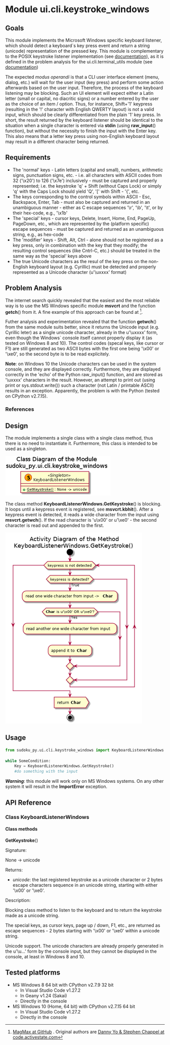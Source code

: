 # Module ui.cli.keystroke_windows

## Goals

This module implements the Microsoft Windows specific keyboard listener, which should detect a keyboard`s key press event and return a string (unicode) representation of the pressed key. This module is complementary to the POSIX keystroke listener implementation (see [documentation](./ui_cli_keystroke_linux.md)), as it is defined in the problem analysis for the ui.cli.terminal_utils module (see [documentation](./ui_cli_terminal_utils.md))

The expected *modus operandi* is that a CLI user interface element (menu, dialog, etc.) will wait for the user input (key press) and perform some action afterwards based on the user input. Therefore, the process of the keyboard listening may be blocking. Such an UI element will expect either a Latin letter (small or capital, no diacritic signs) or a number entered by the user as the choice of an item / option. Thus, for instance, Shift+'1' keypress (resulting in the '!' character with English QWERTY layout) is not a valid input, which should be clearly differentiated from the plain '1' key press. In short, the result returned by the keyboard listener should be identical to the situation when a single character is entered via **stdin** (using **raw_input**() function), but without the necessity to finish the input with the Enter key. This also means that a letter key press using non-English keyboard layout may result in a different character being returned.

## Requirements

* The 'normal' keys - Latin letters (capital and small), numbers, arithmetic signs, punctuation signs, etc. - i.e. all characters with ASCII codes from 32 ('\x20') to 126 ('\x7e') inclusively - must be captured and properly represented; i.e. the keystroke 'q' + Shift (without Caps Lock) or simply 'q' with the Caps Lock should yield 'Q', '[' with Shift - '{', etc.
* The keys corresponding to the control symbols within ASCII - Esc, Backspace, Enter, Tab - must also be captured and returned in an unambiguous manner - either as C escape sequences '\r', '\b', '\t', or by their hex-code, e.g., '\x1b'
* The 'special' keys - cursor keys, Delete, Insert, Home, End, PageUp, PageDown, etc., which are represented by the (platform specific) escape sequences - must be captured and returned as an unambiguous string, e.g., as hex-code
* The 'modifier' keys - Shift, Alt, Ctrl - alone should not be registered as a key press, only in combination with the key that they modify; the resulting control sequences (like Cntrl-C, etc.) should be treated in the same way as the 'special' keys above
* The true Unicode characters as the resul of the key press on the non-English keyboard layout (e.g. Cyrillic) must be detected and properly represented as a Unicode character (u'\uxxxx' format)

## Problem Analysis

The internet search quickly revealed that the easiest and the most reliable way is to use the MS Windows specific module **msvcrt** and the function **getch**() from it. A fine example of this approach can be found at [^1].

Futher analysis and experimentation revealed that the function **getwch**() from the same module suits better, since it returns the Unicode input (e.g. Cyrillic leter) as a single unicode character, already in the u'\uxxxx' form, even though the Windows` console itself cannot properly display it (as tested on Windows 8 and 10). The control codes (specal keys, like cursor or F1) are still generated as two ASCII bytes with the first one being '\x00' or '\xe0', so the second byte is to be read explicitely.

**Note**: on Windows 10 the Unicode characters can be used in the system console, and they are displayed correctly. Furthermore, they are displayed correctly in the 'echo' of the Python raw_input() function, and are stored as '\uxxxx' characters in the result. However, an attempt to print out (using print or sys.stdout.write()) such a character (not Latin / printable ASCII) results in an exception. Apparently, the problem is with the Python (tested on CPython v2.7.15).

### References

[^1]: [MagMax at GitHub](https://github.com/magmax/python-readchar) . Original authors are [Danny Yo & Stephen Chappel at code.activestate.com](http://code.activestate.com/recipes/134892)

## Design

The module implements a single class with a single class method, thus there is no need to instantiate it. Furthermore, this class is intended to be used as a singleton.

![Class diagram of the module](./UML/ui/cli/keystroke_windows_py/class_diagram.png)

The class method **KeyboardListenerWindows.GetKeystroke**() is blocking. It loops until a keypress event is registered, see **msvcrt.kbhit**(). After a keypress event is detected, it reads a wide character from the input using **msvcrt.getwch**(). If the read character is 'u\x00' or u'\xe0' - the second character is read out and appended to the first.

![Activity Diagram of KeyboardListenerWindows.GetKeystroke() Method](./UML/ui/cli/keystroke_windows_py/KeyboardListenerWindows_GetKeystroke()_Activity.png)

## Usage

```python
from sudoku_py.ui.cli.keystroke_windows import KeyboardListenerWindows

while SomeCondition:
    Key = KeyboardListenerWindows.GetKeystroke()
    #do something with the input

```

***Warning***: this module will work only on MS Windows systems. On any other system it will result in the **ImportError** exception.

## API Reference

### Class KeyboardListenerWindows

#### Class methods

**GetKeystroke**()

Signature:

None -> unicode

Returns:
  - *unicode*: the last registered keystroke as a unicode character or 2 bytes escape characters sequence in an unicode string, starting with either '\x00' or '\xe0'.

Description:

Blocking class method to listen to the keyboard and to return the keystroke made as a unicode string.

The special keys, as cursor keys, page up / down, F1, etc., are returned as escape sequences - 2 bytes starting with '\x00' or '\xe0' within a unicode string.

Unicode support. The unicode characters are already properly generated in the u'\u...' form by the console input, but they cannot be displayed in the console, at least in Windows 8 and 10.

## Tested platforms

* MS Windows 8 64 bit with CPython v2.7.9 32 bit
  - In Visual Studio Code v1.27.2
  - In Geany v1.24 (Sakai)
  - Directly in the console
* MS Windows 10 (Home, 64 bit) with CPython v2.7.15 64 bit
  - In Visual Studio Code v1.27.2
  - Directly in the console